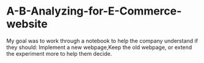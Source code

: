 # A-B-Analyzing-for-E-Commerce-website
My goal was to work through a notebook to help the company understand if they should: Implement a new webpage,Keep the old webpage, or extend the experiment more to help them decide.

